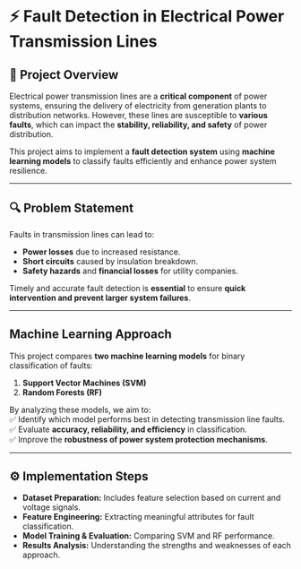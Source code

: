 # ⚡ Fault Detection in Electrical Power Transmission Lines

## 📌 Project Overview  
Electrical power transmission lines are a **critical component** of power systems, ensuring the delivery of electricity from generation plants to distribution networks. However, these lines are susceptible to **various faults**, which can impact the **stability, reliability, and safety** of power distribution.  

This project aims to implement a **fault detection system** using **machine learning models** to classify faults efficiently and enhance power system resilience.

---

## 🔍 **Problem Statement**  
Faults in transmission lines can lead to:  
- **Power losses** due to increased resistance.  
- **Short circuits** caused by insulation breakdown.  
- **Safety hazards** and **financial losses** for utility companies.  

Timely and accurate fault detection is **essential** to ensure **quick intervention and prevent larger system failures**.

---

## **Machine Learning Approach**  
This project compares **two machine learning models** for binary classification of faults:  
1. **Support Vector Machines (SVM)**  
2. **Random Forests (RF)**  

By analyzing these models, we aim to:  
✅ Identify which model performs best in detecting transmission line faults.  
✅ Evaluate **accuracy, reliability, and efficiency** in classification.  
✅ Improve the **robustness of power system protection mechanisms**.

---


## ⚙️ **Implementation Steps**
- **Dataset Preparation:** Includes feature selection based on current and voltage signals.  
- **Feature Engineering:** Extracting meaningful attributes for fault classification.  
- **Model Training & Evaluation:** Comparing SVM and RF performance.  
- **Results Analysis:** Understanding the strengths and weaknesses of each approach.  
